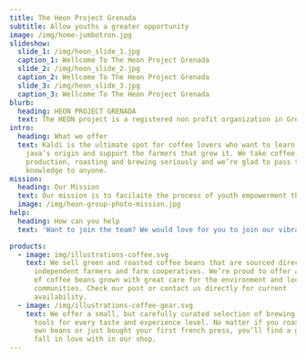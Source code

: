 ```yaml
---
title: The Heon Project Grenada
subtitle: Allow youths a greater opportunity
image: /img/home-jumbotron.jpg
slideshow:
  slide_1: /img/heon_slide_1.jpg
  caption_1: Wellcome To The Heon Project Grenada
  slide_2: /img/heon_slide_2.jpg
  caption_2: Wellcome To The Heon Project Grenada
  slide_3: /img/heon_slide_3.jpg
  caption_3: Wellcome To The Heon Project Grenada
blurb:
  heading: HEON PROJECT GRENADA
  text: The HEON project is a registered non profit organization in Grenada, West Indies. A diverse and dedicated team of young professionals throughout the state of Grenada have committed their efforts to this initiative that facilitates the empowerment of young people. The project operates on fundamental principles as accountability, efficiency and transparency. Our beneficiaries are Grenadian nationals with enormous talents and skills awaiting the endless possibilites that exist in their chosen fields.
intro:
  heading: What we offer
  text: Kaldi is the ultimate spot for coffee lovers who want to learn about their
    java’s origin and support the farmers that grew it. We take coffee
    production, roasting and brewing seriously and we’re glad to pass that
    knowledge to anyone.
mission:
  heading: Our Mission
  text: Our mission is to facilaite the process of youth empowerment through education. We believe education is the gateway to upward mobility and every student desirous of a college education in Grenada should be afforded the opportunity to do so
  image: /img/heon-group-photo-mission.jpg
help:
  heading: How can you help 
  text: 'Want to join the team? We would love for you to join our vibrant team of professionals who are empowering youth throughout Grenada. Join our team and become part of the HEON Family. Become a HEON sponsor by purchasing one of three packages: platinum, gold or silver or simply make a contribution of any amount to the project. We also collaborate with organizations and businesses to offer special awards.'

products:
  - image: img/illustrations-coffee.svg
    text: We sell green and roasted coffee beans that are sourced directly from
      independent farmers and farm cooperatives. We’re proud to offer a variety
      of coffee beans grown with great care for the environment and local
      communities. Check our post or contact us directly for current
      availability.
  - image: /img/illustrations-coffee-gear.svg
    text: We offer a small, but carefully curated selection of brewing gear and
      tools for every taste and experience level. No matter if you roast your
      own beans or just bought your first french press, you’ll find a gadget to
      fall in love with in our shop.
---
```

